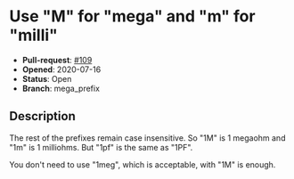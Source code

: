# Use "M" for "mega" and "m" for "milli"

- **Pull-request**: [#109](https://github.com/SchrodingersGat/KiBoM/pull/109)
- **Opened**: 2020-07-16
- **Status**: Open
- **Branch**: mega_prefix

## Description

The rest of the prefixes remain case insensitive.
So "1M" is 1 megaohm and "1m" is 1 milliohms.
But "1pf" is the same as "1PF".

You don't need to use "1meg", which is acceptable, with "1M" is enough.

